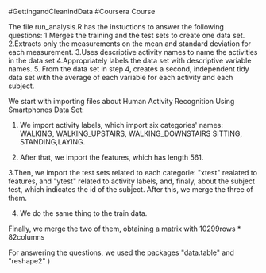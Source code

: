 #GettingandCleanindData
#Coursera Course

The file run_analysis.R has the instuctions to answer the following questions:
1.Merges the training and the test sets to create one data set.
2.Extracts only the measurements on the mean and standard deviation for each measurement. 
3.Uses descriptive activity names to name the activities in the data set
4.Appropriately labels the data set with descriptive variable names. 
5. From the data set in step 4, creates a second, independent tidy data set with the average of each variable for each activity and each subject.

We start with importing files about Human Activity Recognition Using Smartphones Data Set:
1. We import activity labels, which import six categories' names: WALKING, WALKING_UPSTAIRS, WALKING_DOWNSTAIRS SITTING, STANDING,LAYING.

2. After that, we import the features, which has length 561.

3.Then, we import the test sets related to each categorie: "xtest" realated to features, and "ytest" related to activity labels, and, finaly, about the subject test, which indicates the id of the subject. After this, we merge the three of them.

4. We do the same thing to the train data.

Finally, we merge the two of them, obtaining a matrix with 10299rows * 82columns

For answering the questions, we used the packages "data.table" and "reshape2" )
